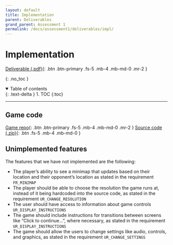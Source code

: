 ```yaml
---
layout: default
title: Implementation
parent: Deliverables
grand_parent: Assessment 1
permalink: /docs/assessment1/deliverables/impl/
---
```


# Implementation

[Deliverable (.pdf)](/Assessment2/docs/assets/assessment1/deliverables/Impl1.pdf){: .btn .btn-primary .fs-5 .mb-4 .mb-md-0 .mr-2 }

{: .no_toc }

<details open markdown="block">
  <summary>
    Table of contents
  </summary>
  {: .text-delta }
1. TOC
{:toc}
</details>

---

## Game code

[Game repo](https://github.com/hardgforgifs/game){: .btn .btn-primary .fs-5 .mb-4 .mb-md-0 .mr-2 } [Source code (.zip)](https://github.com/hardgforgifs/game/archive/1.0.3.zip){: .btn .fs-5 .mb-4 .mb-md-0 }

## Unimplemented features

The features that we have not implemented are the following:

* The player’s ability to see a minimap that updates based on their location and their opponent’s location as stated in the requirement `FR_MINIMAP`
* The player should be able to choose the resolution the game runs at, instead of it being hardcoded into the source code, as stated in the requirement `UR_CHANGE_RESOLUTION`
* The user should have access to information about game controls `UR_DISPLAY_INSTRUCTIONS`
* The game should include instructions for transitions between screens like “Click to continue…”, where necessary, as stated in the requirement `UR_DISPLAY_INSTRUCTIONS`
* The game should allow the users to change settings like audio, controls, and graphics, as stated in the requirement `UR_CHANGE_SETTINGS`

